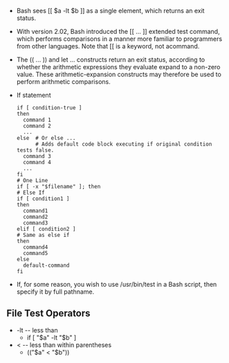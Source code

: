 * Bash sees [[ $a -lt $b ]] as a single element, which returns an exit status.
* With version 2.02, Bash introduced the [[ ... ]] extended test command, which performs comparisons in a manner more familiar to programmers from other languages. Note that [[ is a keyword, not acommand.
* The (( ... )) and let ... constructs return an exit status, according to whether the arithmetic expressions they evaluate expand to a non-zero value. These arithmetic-expansion constructs may therefore be used to perform arithmetic comparisons.
* If statement
  ```console
  if [ condition-true ]
  then
    command 1
    command 2
    ...
  else  # Or else ...
        # Adds default code block executing if original condition tests false.
    command 3
    command 4
    ...
  fi
  # One Line
  if [ -x "$filename" ]; then
  # Else If
  if [ condition1 ]
  then
    command1
    command2
    command3
  elif [ condition2 ]
  # Same as else if
  then
    command4
    command5
  else
    default-command
  fi
  ```

* If, for some reason, you wish to use /usr/bin/test in a Bash script, then specify it by full pathname.

## File Test Operators
* -lt  -- less than
  * if [ "\$a" -lt "\$b" ]
* < --  less than within parentheses
  * (("\$a" < "\$b"))